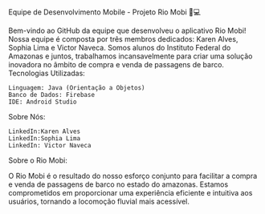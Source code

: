 Equipe de Desenvolvimento Mobile - Projeto Rio Mobi 📱💻

Bem-vindo ao GitHub da equipe que desenvolveu o aplicativo Rio Mobi! Nossa equipe é composta por três membros dedicados: Karen Alves, Sophia Lima e Victor Naveca. Somos alunos do Instituto Federal do Amazonas e juntos, trabalhamos incansavelmente para criar uma solução inovadora no âmbito de compra e venda de passagens de barco.
Tecnologias Utilizadas:

    Linguagem: Java (Orientação a Objetos)
    Banco de Dados: Firebase
    IDE: Android Studio

Sobre Nós:

    LinkedIn:Karen Alves
    LinkedIn:Sophia Lima
    LinkedIn: Victor Naveca

Sobre o Rio Mobi:

O Rio Mobi é o resultado do nosso esforço conjunto para facilitar a compra e venda de passagens de barco no estado do amazonas. Estamos comprometidos em proporcionar uma experiência eficiente e intuitiva aos usuários, tornando a locomoção fluvial mais acessível.
